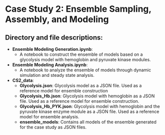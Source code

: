 # Case Study 2: Ensemble Sampling, Assembly, and Modeling

## Directory and file descriptions:
* **Ensemble Modeling Generation.ipynb**: 
  * A notebook to construct the ensemble of models based on a glycolysis model with hemoglobin and pyruvate kinase modules. 
* **Ensemble Modeling Analysis.ipynb**: 
  * A notebook to analyze the ensemble of models through dynamic simulation and steady state analysis. 
* **CS2_data**: 
  * **Glycolysis.json**: Glycolysis model as a JSON file. Used as a reference model for ensemble construction
  * **Glycolysis_Hb.json**: Glycolysis model with hemoglobin as a JSON file. Used as a reference model for ensemble construction.
  * **Glycolysis_Hb_PYK.json**: Glycolysis model with hemoglobin and the pyruvate kinase enzyme module as a JSON file. Used as a reference model for ensemble analysis.
  * **ensemble_models**: Contains all models of the ensemble generated for the case study as JSON files.
